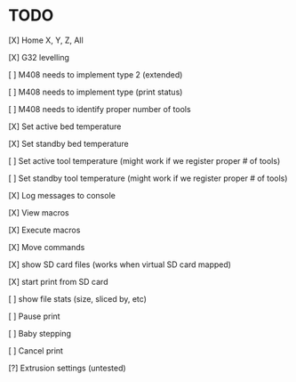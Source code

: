 TODO
=====
[X] Home X, Y, Z, All

[X] G32 levelling

[ ] M408 needs to implement type 2 (extended)

[ ] M408 needs to implement type (print status)

[ ] M408 needs to identify proper number of tools

[X] Set active bed temperature 

[X] Set standby bed temperature

[ ] Set active tool temperature (might work if we register proper # of tools)

[ ] Set standby tool temperature (might work if we register proper # of tools)

[X] Log messages to console

[X] View macros

[X] Execute macros

[X] Move commands

[X] show SD card files (works when virtual SD card mapped)

[X] start print from SD card

[ ] show file stats (size, sliced by, etc)

[ ] Pause print

[ ] Baby stepping

[ ] Cancel print

[?] Extrusion settings (untested)
